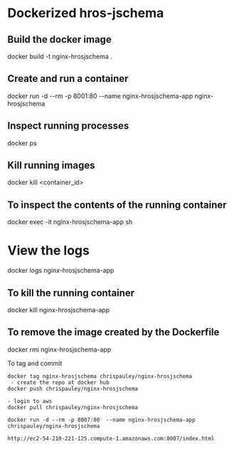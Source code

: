 # Dockerized hros-jschema

## Build the docker image
docker build -t nginx-hrosjschema .

## Create and run a container
docker run -d --rm -p 8001:80  --name nginx-hrosjschema-app nginx-hrosjschema

## Inspect running processes
docker ps

## Kill running images
docker kill <container_id>

## To inspect the contents of the running container
docker exec -it nginx-hrosjschema-app sh

# View the logs
docker logs nginx-hrosjschema-app

## To kill the running container
docker kill nginx-hrosjschema-app

## To remove the image created by the Dockerfile
docker rmi nginx-hrosjschema-app

To tag and commit
```
docker tag nginx-hrosjschema chrispauley/nginx-hrosjschema
 - create the repo at docker hub
docker push chrispauley/nginx-hrosjschema

- login to aws
docker pull chrispauley/nginx-hrosjschema

docker run -d --rm -p 8007:80  --name nginx-hrosjschema-app chrispauley/nginx-hrosjschema

http://ec2-54-210-221-125.compute-1.amazonaws.com:8007/index.html
```
